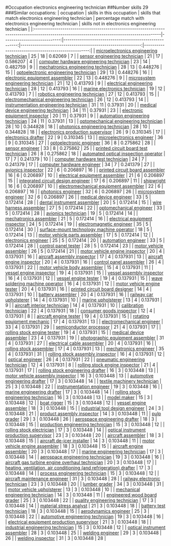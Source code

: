 #Occupation electronics engineering technician
##Number skills 29
###Similar occupations:
| occupation                                                                                                                                  |   skills in this occupation |   skills that match electronics engineering technician |   percentage match with electronics engineering technician |   skills not in electronics engineering technician |
|:--------------------------------------------------------------------------------------------------------------------------------------------|----------------------------:|-------------------------------------------------------:|-----------------------------------------------------------:|---------------------------------------------------:|
| [microelectronics engineering technician](microelectronics_engineering_technician.md)                                                       |                          25 |                                                     18 |                                                   0.62069  |                                                  7 |
| [sensor engineering technician](sensor_engineering_technician.md)                                                                           |                          21 |                                                     17 |                                                   0.586207 |                                                  4 |
| [computer hardware engineering technician](computer_hardware_engineering_technician.md)                                                     |                          23 |                                                     14 |                                                   0.482759 |                                                  9 |
| [mechatronics engineering technician](mechatronics_engineering_technician.md)                                                               |                          28 |                                                     13 |                                                   0.448276 |                                                 15 |
| [optoelectronic engineering technician](optoelectronic_engineering_technician.md)                                                           |                          29 |                                                     13 |                                                   0.448276 |                                                 16 |
| [electronic equipment assembler](electronic_equipment_assembler.md)                                                                         |                          22 |                                                     13 |                                                   0.448276 |                                                  9 |
| [microsystem engineering technician](microsystem_engineering_technician.md)                                                                 |                          21 |                                                     12 |                                                   0.413793 |                                                  9 |
| [electrical engineering technician](electrical_engineering_technician.md)                                                                   |                          28 |                                                     12 |                                                   0.413793 |                                                 16 |
| [marine electronics technician](marine_electronics_technician.md)                                                                           |                          19 |                                                     12 |                                                   0.413793 |                                                  7 |
| [robotics engineering technician](robotics_engineering_technician.md)                                                                       |                          27 |                                                     12 |                                                   0.413793 |                                                 15 |
| [electromechanical engineering technician](electromechanical_engineering_technician.md)                                                     |                          26 |                                                     12 |                                                   0.413793 |                                                 14 |
| [instrumentation engineering technician](instrumentation_engineering_technician.md)                                                         |                          31 |                                                     11 |                                                   0.37931  |                                                 20 |
| [medical device engineering technician](medical_device_engineering_technician.md)                                                           |                          34 |                                                     11 |                                                   0.37931  |                                                 23 |
| [electronic equipment inspector](electronic_equipment_inspector.md)                                                                         |                          20 |                                                     11 |                                                   0.37931  |                                                  9 |
| [automation engineering technician](automation_engineering_technician.md)                                                                   |                          24 |                                                     11 |                                                   0.37931  |                                                 13 |
| [optomechanical engineering technician](optomechanical_engineering_technician.md)                                                           |                          28 |                                                     10 |                                                   0.344828 |                                                 18 |
| [photonics engineering technician](photonics_engineering_technician.md)                                                                     |                          28 |                                                     10 |                                                   0.344828 |                                                 18 |
| [electronics production supervisor](electronics_production_supervisor.md)                                                                   |                          26 |                                                      9 |                                                   0.310345 |                                                 17 |
| [electronics drafter](electronics_drafter.md)                                                                                               |                          22 |                                                      9 |                                                   0.310345 |                                                 13 |
| [microelectronics engineer](microelectronics_engineer.md)                                                                                   |                          36 |                                                      9 |                                                   0.310345 |                                                 27 |
| [optoelectronic engineer](optoelectronic_engineer.md)                                                                                       |                          36 |                                                      8 |                                                   0.275862 |                                                 28 |
| [sensor engineer](sensor_engineer.md)                                                                                                       |                          33 |                                                      8 |                                                   0.275862 |                                                 25 |
| [printed circuit board test technician](printed_circuit_board_test_technician.md)                                                           |                          26 |                                                      8 |                                                   0.275862 |                                                 18 |
| [automated optical inspection operator](automated_optical_inspection_operator.md)                                                           |                          17 |                                                      7 |                                                   0.241379 |                                                 10 |
| [computer hardware test technician](computer_hardware_test_technician.md)                                                                   |                          24 |                                                      7 |                                                   0.241379 |                                                 17 |
| [computer hardware engineer](computer_hardware_engineer.md)                                                                                 |                          34 |                                                      7 |                                                   0.241379 |                                                 27 |
| [avionics inspector](avionics_inspector.md)                                                                                                 |                          22 |                                                      6 |                                                   0.206897 |                                                 16 |
| [printed circuit board assembler](printed_circuit_board_assembler.md)                                                                       |                          16 |                                                      6 |                                                   0.206897 |                                                 10 |
| [electrical equipment assembler](electrical_equipment_assembler.md)                                                                         |                          21 |                                                      6 |                                                   0.206897 |                                                 15 |
| [integrated circuit design engineer](integrated_circuit_design_engineer.md)                                                                 |                          17 |                                                      6 |                                                   0.206897 |                                                 11 |
| [shipwright](shipwright.md)                                                                                                                 |                          16 |                                                      6 |                                                   0.206897 |                                                 10 |
| [electromechanical equipment assembler](electromechanical_equipment_assembler.md)                                                           |                          22 |                                                      6 |                                                   0.206897 |                                                 16 |
| [photonics engineer](photonics_engineer.md)                                                                                                 |                          32 |                                                      6 |                                                   0.206897 |                                                 26 |
| [microsystem engineer](microsystem_engineer.md)                                                                                             |                          32 |                                                      6 |                                                   0.206897 |                                                 26 |
| [medical device engineer](medical_device_engineer.md)                                                                                       |                          33 |                                                      5 |                                                   0.172414 |                                                 28 |
| [dental instrument assembler](dental_instrument_assembler.md)                                                                               |                          20 |                                                      5 |                                                   0.172414 |                                                 15 |
| [wire harness assembler](wire_harness_assembler.md)                                                                                         |                          27 |                                                      5 |                                                   0.172414 |                                                 22 |
| [optomechanical engineer](optomechanical_engineer.md)                                                                                       |                          33 |                                                      5 |                                                   0.172414 |                                                 28 |
| [avionics technician](avionics_technician.md)                                                                                               |                          19 |                                                      5 |                                                   0.172414 |                                                 14 |
| [mechatronics assembler](mechatronics_assembler.md)                                                                                         |                          21 |                                                      5 |                                                   0.172414 |                                                 16 |
| [electrical equipment inspector](electrical_equipment_inspector.md)                                                                         |                          24 |                                                      5 |                                                   0.172414 |                                                 19 |
| [electromagnetic engineer](electromagnetic_engineer.md)                                                                                     |                          35 |                                                      5 |                                                   0.172414 |                                                 30 |
| [surface-mount technology machine operator](surface-mount_technology_machine_operator.md)                                                   |                          18 |                                                      5 |                                                   0.172414 |                                                 13 |
| [motor vehicle parts assembler](motor_vehicle_parts_assembler.md)                                                                           |                          17 |                                                      5 |                                                   0.172414 |                                                 12 |
| [electronics engineer](electronics_engineer.md)                                                                                             |                          25 |                                                      5 |                                                   0.172414 |                                                 20 |
| [automation engineer](automation_engineer.md)                                                                                               |                          33 |                                                      5 |                                                   0.172414 |                                                 28 |
| [control panel tester](control_panel_tester.md)                                                                                             |                          28 |                                                      5 |                                                   0.172414 |                                                 23 |
| [motor vehicle assembler](motor_vehicle_assembler.md)                                                                                       |                          26 |                                                      5 |                                                   0.172414 |                                                 21 |
| [motor vehicle engine inspector](motor_vehicle_engine_inspector.md)                                                                         |                          20 |                                                      4 |                                                   0.137931 |                                                 16 |
| [aircraft assembly inspector](aircraft_assembly_inspector.md)                                                                               |                          17 |                                                      4 |                                                   0.137931 |                                                 13 |
| [aircraft engine inspector](aircraft_engine_inspector.md)                                                                                   |                          20 |                                                      4 |                                                   0.137931 |                                                 16 |
| [control panel assembler](control_panel_assembler.md)                                                                                       |                          26 |                                                      4 |                                                   0.137931 |                                                 22 |
| [motor vehicle body assembler](motor_vehicle_body_assembler.md)                                                                             |                          15 |                                                      4 |                                                   0.137931 |                                                 11 |
| [vessel engine inspector](vessel_engine_inspector.md)                                                                                       |                          19 |                                                      4 |                                                   0.137931 |                                                 15 |
| [vessel assembly inspector](vessel_assembly_inspector.md)                                                                                   |                          16 |                                                      4 |                                                   0.137931 |                                                 12 |
| [vessel engine tester](vessel_engine_tester.md)                                                                                             |                          19 |                                                      4 |                                                   0.137931 |                                                 15 |
| [wave soldering machine operator](wave_soldering_machine_operator.md)                                                                       |                          16 |                                                      4 |                                                   0.137931 |                                                 12 |
| [motor vehicle engine tester](motor_vehicle_engine_tester.md)                                                                               |                          20 |                                                      4 |                                                   0.137931 |                                                 16 |
| [printed circuit board designer](printed_circuit_board_designer.md)                                                                         |                          14 |                                                      4 |                                                   0.137931 |                                                 10 |
| [battery assembler](battery_assembler.md)                                                                                                   |                          20 |                                                      4 |                                                   0.137931 |                                                 16 |
| [railway car upholsterer](railway_car_upholsterer.md)                                                                                       |                          14 |                                                      4 |                                                   0.137931 |                                                 10 |
| [marine upholsterer](marine_upholsterer.md)                                                                                                 |                          13 |                                                      4 |                                                   0.137931 |                                                  9 |
| [aircraft interior technician](aircraft_interior_technician.md)                                                                             |                          14 |                                                      4 |                                                   0.137931 |                                                 10 |
| [calibration technician](calibration_technician.md)                                                                                         |                          22 |                                                      4 |                                                   0.137931 |                                                 18 |
| [consumer goods inspector](consumer_goods_inspector.md)                                                                                     |                          12 |                                                      4 |                                                   0.137931 |                                                  8 |
| [aircraft engine tester](aircraft_engine_tester.md)                                                                                         |                          19 |                                                      4 |                                                   0.137931 |                                                 15 |
| [rotating equipment mechanic](rotating_equipment_mechanic.md)                                                                               |                          17 |                                                      4 |                                                   0.137931 |                                                 13 |
| [electromechanical engineer](electromechanical_engineer.md)                                                                                 |                          33 |                                                      4 |                                                   0.137931 |                                                 29 |
| [semiconductor processor](semiconductor_processor.md)                                                                                       |                          21 |                                                      4 |                                                   0.137931 |                                                 17 |
| [rolling stock engine tester](rolling_stock_engine_tester.md)                                                                               |                          19 |                                                      4 |                                                   0.137931 |                                                 15 |
| [medical device assembler](medical_device_assembler.md)                                                                                     |                          23 |                                                      4 |                                                   0.137931 |                                                 19 |
| [photographic equipment assembler](photographic_equipment_assembler.md)                                                                     |                          31 |                                                      4 |                                                   0.137931 |                                                 27 |
| [electrical cable assembler](electrical_cable_assembler.md)                                                                                 |                          20 |                                                      4 |                                                   0.137931 |                                                 16 |
| [rolling stock assembler](rolling_stock_assembler.md)                                                                                       |                          17 |                                                      4 |                                                   0.137931 |                                                 13 |
| [mechatronics engineer](mechatronics_engineer.md)                                                                                           |                          35 |                                                      4 |                                                   0.137931 |                                                 31 |
| [rolling stock assembly inspector](rolling_stock_assembly_inspector.md)                                                                     |                          16 |                                                      4 |                                                   0.137931 |                                                 12 |
| [optical engineer](optical_engineer.md)                                                                                                     |                          26 |                                                      4 |                                                   0.137931 |                                                 22 |
| [pneumatic engineering technician](pneumatic_engineering_technician.md)                                                                     |                          12 |                                                      4 |                                                   0.137931 |                                                  8 |
| [rolling stock engine inspector](rolling_stock_engine_inspector.md)                                                                         |                          21 |                                                      4 |                                                   0.137931 |                                                 17 |
| [rolling stock engineering drafter](rolling_stock_engineering_drafter.md)                                                                   |                          16 |                                                      3 |                                                   0.103448 |                                                 13 |
| [motor vehicle assembly inspector](motor_vehicle_assembly_inspector.md)                                                                     |                          16 |                                                      3 |                                                   0.103448 |                                                 13 |
| [automotive engineering drafter](automotive_engineering_drafter.md)                                                                         |                          17 |                                                      3 |                                                   0.103448 |                                                 14 |
| [textile machinery technician](textile_machinery_technician.md)                                                                             |                          25 |                                                      3 |                                                   0.103448 |                                                 22 |
| [instrumentation engineer](instrumentation_engineer.md)                                                                                     |                          19 |                                                      3 |                                                   0.103448 |                                                 16 |
| [marine engineering drafter](marine_engineering_drafter.md)                                                                                 |                          17 |                                                      3 |                                                   0.103448 |                                                 14 |
| [rolling stock engineering technician](rolling_stock_engineering_technician.md)                                                             |                          16 |                                                      3 |                                                   0.103448 |                                                 13 |
| [model maker](model_maker.md)                                                                                                               |                          15 |                                                      3 |                                                   0.103448 |                                                 12 |
| [boat rigger](boat_rigger.md)                                                                                                               |                          15 |                                                      3 |                                                   0.103448 |                                                 12 |
| [vessel engine assembler](vessel_engine_assembler.md)                                                                                       |                          18 |                                                      3 |                                                   0.103448 |                                                 15 |
| [industrial tool design engineer](industrial_tool_design_engineer.md)                                                                       |                          24 |                                                      3 |                                                   0.103448 |                                                 21 |
| [product assembly inspector](product_assembly_inspector.md)                                                                                 |                          14 |                                                      3 |                                                   0.103448 |                                                 11 |
| [pulp grader](pulp_grader.md)                                                                                                               |                          29 |                                                      3 |                                                   0.103448 |                                                 26 |
| [aerospace engineering drafter](aerospace_engineering_drafter.md)                                                                           |                          18 |                                                      3 |                                                   0.103448 |                                                 15 |
| [production engineering technician](production_engineering_technician.md)                                                                   |                          15 |                                                      3 |                                                   0.103448 |                                                 12 |
| [rolling stock electrician](rolling_stock_electrician.md)                                                                                   |                          17 |                                                      3 |                                                   0.103448 |                                                 14 |
| [optical instrument production supervisor](optical_instrument_production_supervisor.md)                                                     |                          23 |                                                      3 |                                                   0.103448 |                                                 20 |
| [aircraft assembler](aircraft_assembler.md)                                                                                                 |                          18 |                                                      3 |                                                   0.103448 |                                                 15 |
| [aircraft de-icer installer](aircraft_de-icer_installer.md)                                                                                 |                          14 |                                                      3 |                                                   0.103448 |                                                 11 |
| [motor vehicle engine assembler](motor_vehicle_engine_assembler.md)                                                                         |                          18 |                                                      3 |                                                   0.103448 |                                                 15 |
| [aircraft engine assembler](aircraft_engine_assembler.md)                                                                                   |                          20 |                                                      3 |                                                   0.103448 |                                                 17 |
| [marine engineering technician](marine_engineering_technician.md)                                                                           |                          17 |                                                      3 |                                                   0.103448 |                                                 14 |
| [aerospace engineering technician](aerospace_engineering_technician.md)                                                                     |                          19 |                                                      3 |                                                   0.103448 |                                                 16 |
| [aircraft gas turbine engine overhaul technician](aircraft_gas_turbine_engine_overhaul_technician.md)                                       |                          20 |                                                      3 |                                                   0.103448 |                                                 17 |
| [heating, ventilation, air conditioning (and refrigeration) drafter](heating,_ventilation,_air_conditioning_(and_refrigeration)_drafter.md) |                          17 |                                                      3 |                                                   0.103448 |                                                 14 |
| [process engineering technician](process_engineering_technician.md)                                                                         |                          15 |                                                      3 |                                                   0.103448 |                                                 12 |
| [aircraft maintenance engineer](aircraft_maintenance_engineer.md)                                                                           |                          31 |                                                      3 |                                                   0.103448 |                                                 28 |
| [railway electronic technician](railway_electronic_technician.md)                                                                           |                          23 |                                                      3 |                                                   0.103448 |                                                 20 |
| [lumber grader](lumber_grader.md)                                                                                                           |                          34 |                                                      3 |                                                   0.103448 |                                                 31 |
| [motor vehicle upholsterer](motor_vehicle_upholsterer.md)                                                                                   |                          13 |                                                      3 |                                                   0.103448 |                                                 10 |
| [mechanical engineering technician](mechanical_engineering_technician.md)                                                                   |                          14 |                                                      3 |                                                   0.103448 |                                                 11 |
| [engineered wood board grader](engineered_wood_board_grader.md)                                                                             |                          25 |                                                      3 |                                                   0.103448 |                                                 22 |
| [quality engineering technician](quality_engineering_technician.md)                                                                         |                          17 |                                                      3 |                                                   0.103448 |                                                 14 |
| [material stress analyst](material_stress_analyst.md)                                                                                       |                          21 |                                                      3 |                                                   0.103448 |                                                 18 |
| [battery test technician](battery_test_technician.md)                                                                                       |                          18 |                                                      3 |                                                   0.103448 |                                                 15 |
| [aerodynamics engineer](aerodynamics_engineer.md)                                                                                           |                          25 |                                                      3 |                                                   0.103448 |                                                 22 |
| [automotive engineering technician](automotive_engineering_technician.md)                                                                   |                          19 |                                                      3 |                                                   0.103448 |                                                 16 |
| [electrical equipment production supervisor](electrical_equipment_production_supervisor.md)                                                 |                          21 |                                                      3 |                                                   0.103448 |                                                 18 |
| [industrial engineering technician](industrial_engineering_technician.md)                                                                   |                          15 |                                                      3 |                                                   0.103448 |                                                 12 |
| [optical instrument assembler](optical_instrument_assembler.md)                                                                             |                          28 |                                                      3 |                                                   0.103448 |                                                 25 |
| [welding engineer](welding_engineer.md)                                                                                                     |                          29 |                                                      3 |                                                   0.103448 |                                                 26 |
| [welding inspector](welding_inspector.md)                                                                                                   |                          31 |                                                      3 |                                                   0.103448 |                                                 28 |
